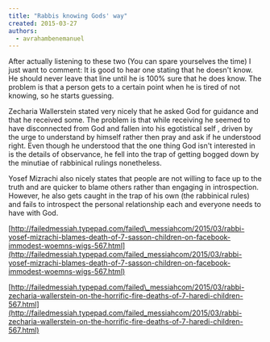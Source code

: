 ```yaml
---
title: "Rabbis knowing Gods' way"
created: 2015-03-27
authors: 
  - avrahambenemanuel
---
```


After actually listening to these two (You can spare yourselves the time) I just want to comment: It is good to hear one stating that he doesn't know. He should never leave that line until he is 100% sure that he does know. The problem is that a person gets to a certain point when he is tired of not knowing, so he starts guessing.

Zecharia Wallerstein stated very nicely that he asked God for guidance and that he received some. The problem is that while receiving he seemed to have disconnected from God and fallen into his egotistical self , driven by the urge to understand by himself rather then pray and ask if he understood right. Even though he understood that the one thing God isn't interested in is the details of observance, he fell into the trap of getting bogged down by the minutiae of rabbinical rulings nonetheless.

Yosef Mizrachi also nicely states that people are not willing to face up to the truth and are quicker to blame others rather than engaging in introspection. However, he also gets caught in the trap of his own (the rabbinical rules) and fails to introspect the personal relationship each and everyone needs to have with God.

[http://failedmessiah.typepad.com/failed\_messiahcom/2015/03/rabbi-yosef-mizrachi-blames-death-of-7-sasson-children-on-facebook-immodest-woemns-wigs-567.html](http://failedmessiah.typepad.com/failed_messiahcom/2015/03/rabbi-yosef-mizrachi-blames-death-of-7-sasson-children-on-facebook-immodest-woemns-wigs-567.html)

[http://failedmessiah.typepad.com/failed\_messiahcom/2015/03/rabbi-zecharia-wallerstein-on-the-horrific-fire-deaths-of-7-haredi-children-567.html](http://failedmessiah.typepad.com/failed_messiahcom/2015/03/rabbi-zecharia-wallerstein-on-the-horrific-fire-deaths-of-7-haredi-children-567.html)
